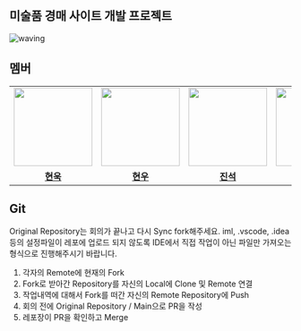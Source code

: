 ## 미술품 경매 사이트 개발 프로젝트 <a id="waving">
![waving](https://capsule-render.vercel.app/api?type=waving&height=200&text=ArtTab!&fontAlign=80&fontAlignY=40&color=gradient)

## 멤버
<table>
 <tr>
    <td align="center"><a href="https://github.com/wooki37"><img src="https://avatars.githubusercontent.com/wooki37" width="140px;" alt=""></a></td>
    <td align="center"><a href="https://github.com/shin2012649"><img src="https://avatars.githubusercontent.com/shin2012649" width="140px;" alt=""></a></td>
    <td align="center"><a href="https://github.com/lgsok00"><img src="https://avatars.githubusercontent.com/lgsok00" width="140px;" alt=""></a></td>
    <td align="center"><a href="https://github.com/itkw87"><img src="https://avatars.githubusercontent.com/itkw87" width="140px;" alt=""></a></td>
    <td align="center"><a href="https://github.com/seunghyun333"><img src="https://avatars.githubusercontent.com/seunghyun333" width="140px;" alt=""></a></td>
    <td align="center"><a href="https://github.com/think8521"><img src="https://avatars.githubusercontent.com/think8521" width="140px;" alt=""></a></td>
  </tr>
  <tr>
    <td align="center"><a href="https://github.com/wooki37"><b>현욱</b></a></td>
    <td align="center"><a href="https://github.com/shin2012649"><b>현우</b></a></td>
    <td align="center"><a href="https://github.com/lgsok00"><b>진석</b></a></td>
    <td align="center"><a href="https://github.com/itkw87"><b>기현</b></a></td>
    <td align="center"><a href="https://github.com/seunghyun333"><b>승현</b></a></td>
    <td align="center"><a href="https://github.com/think8521"><b>성주</b></a></td>
  </tr>
</table>

## Git
Original Repository는 회의가 끝나고 다시 Sync fork해주세요.
iml, .vscode, .idea 등의 설정파일이 레포에 업로드 되지 않도록 IDE에서 직접 작업이 아닌 파일만 가져오는 형식으로 진행해주시기 바랍니다.

1. 각자의 Remote에 현재의 Fork
2. Fork로 받아간 Repository를 자신의 Local에 Clone 및 Remote 연결
3. 작업내역에 대해서 Fork를 떠간 자신의 Remote Repository에 Push
4. 회의 전에 Original Repository / Main으로 PR을 작성
5. 레포장이 PR을 확인하고 Merge

